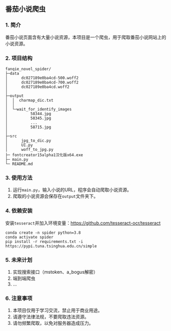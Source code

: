 ## 番茄小说爬虫
### 1. 简介
番茄小说页面含有大量小说资源，本项目是一个爬虫，用于爬取番茄小说网站上的小说资源。
### 2. 项目结构
```plaintext
fanqie_novel_spider/
├─data
│      dc027189e0ba4cd-500.woff2
│      dc027189e0ba4cd-700.woff2
│      dc027189e0ba4cd.woff2
│
├─output
│  │  charmap_dic.txt
│  │
│  └─wait_for_identify_images
│          58344.jpg
│          58345.jpg
│          ...
│          58715.jpg
│
├─src
│      jpg_to_dic.py
│      UI.py
│      woff_to_jpg.py
├─ fontcreator15alpha1汉化版x64.exe
├─ main.py
└─ README.md
```
### 3. 使用方法
1. 运行`main.py`，输入小说的URL，程序会自动爬取小说资源。
2. 爬取的小说资源会保存在`output`文件夹下。

### 4. 依赖安装
安装`tesseract`并加入环境变量：https://github.com/tesseract-ocr/tesseract
```shell
conda create -n spider python=3.8
conda activate spider
pip install -r requirements.txt -i https://pypi.tuna.tsinghua.edu.cn/simple
```

### 5. 未来计划
1. 实现搜索接口（mstoken、a_bogus解密）
2. 端到端爬虫
3. ...

### 6. 注意事项
1. 本项目仅用于学习交流，禁止用于商业用途。
2. 请遵守法律法规，不要爬取违法资源。
3. 请勿频繁爬取，以免对服务器造成压力。
